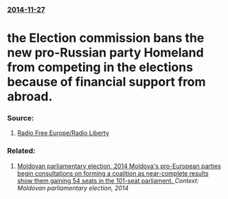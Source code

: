 ### [2014-11-27](/news/2014/11/27/index.md)

# the Election commission bans the new pro-Russian party Homeland from competing in the elections because of financial support from abroad. 




### Source:

1. [Radio Free Europe/Radio Liberty](http://www.rferl.org/content/moldova-court-rejects-patria-appeal-ban/26713787.html)

### Related:

1. [Moldovan parliamentary election, 2014 Moldova's pro-European parties begin consultations on forming a coalition as near-complete results show them gaining 54 seats in the 101-seat parliament. ](/news/2014/12/1/moldovan-parliamentary-election-2014-pmoldova-s-pro-european-parties-begin-consultations-on-forming-a-coalition-as-near-complete-results-sh.md) _Context: Moldovan parliamentary election, 2014_
